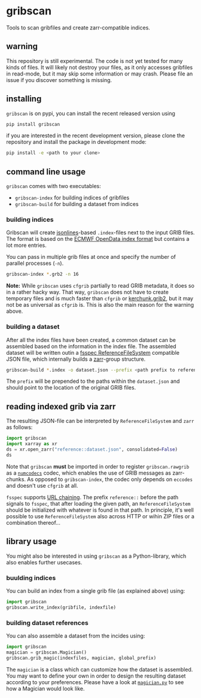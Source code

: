 # gribscan

Tools to scan gribfiles and create zarr-compatible indices.

## warning

This repository is still experimental. The code is not yet tested for many kinds of files. It will likely not destroy your files, as it only accesses gribfiles in read-mode, but it may skip some information or may crash. Please file an issue if you discover something is missing.

## installing

`gribscan` is on pypi, you can install the recent released version using

```bash
pip install gribscan
```

if you are interested in the recent development version, please clone the repository and install the package in development mode:

```bash
pip install -e <path to your clone>
```

## command line usage

`gribscan` comes with two executables:

* `gribscan-index` for building indices of gribfiles
* `gribscan-build` for building a dataset from indices

### building indices

Gribscan will create [jsonlines](https://jsonlines.org/)-based `.index`-files next to the input GRIB files. The format is based on the [ECMWF OpenData index format](https://confluence.ecmwf.int/display/UDOC/ECMWF+Open+Data+-+Real+Time#ECMWFOpenDataRealTime-IndexFilesIndexfiles) but contains a lot more entries.

You can pass in multiple grib files at once and specify the number of parallel processes (`-n`).

```bash
gribscan-index *.grb2 -n 16
```

**Note:** While `gribscan` uses `cfgrib` partially to read GRIB metadata, it does so in a rather hacky way. That way, `gribscan` does not have to create temporary files and is much faster than `cfgrib` or [kerchunk.grib2](https://fsspec.github.io/kerchunk/reference.html#kerchunk.grib2.scan_grib), but it may not be as universal as `cfgrib` is. This is also the main reason for the warning above.


### building a dataset

After all the index files have been created, a common dataset can be assembled based on the information in the index file. The assembled dataset will be written outin a [fsspec ReferenceFileSystem](https://filesystem-spec.readthedocs.io/en/latest/api.html#fsspec.implementations.reference.ReferenceFileSystem) compatible JSON file, which internally builds a [zarr](https://zarr.readthedocs.io/en/stable/index.html)-group structure.

```bash
gribscan-build *.index -o dataset.json --prefix <path prefix to referenced grib files>
```

The `prefix` will be prepended to the paths within the `dataset.json` and should point to the location of the original GRIB files.

## reading indexed grib via zarr

The resulting JSON-file can be interpreted by `ReferenceFileSystem` and `zarr` as follows:

```python
import gribscan
import xarray as xr
ds = xr.open_zarr("reference::dataset.json", consolidated=False)
ds
```

Note that `gribscan` **must** be imported in order to register `gribscan.rawgrib` as a [`numcodecs`](https://numcodecs.readthedocs.io/en/stable/index.html) codec, which enables the use of GRIB messages as zarr-chunks. As opposed to `gribscan-index`, the codec only depends on `eccodes` and doesn't use `cfgrib` at all.

`fsspec` supports [URL chaining](https://filesystem-spec.readthedocs.io/en/latest/features.html#url-chaining). The prefix `reference::` before the path signals to `fsspec`, that after loading the given path, an `ReferenceFileSystem` should be initialized with whatever is found in that path. In principle, it's well possible to use `ReferenceFileSystem` also across HTTP or wihin ZIP files or a combination thereof...


## library usage

You might also be interested in using `gribscan` as a Python-library, which also enables further usecases.

### buulding indices

You can build an index from a single grib file (as explained above) using:

```python
import gribscan
gribscan.write_index(gribfile, indexfile)
```

### building dataset references

You can also assemble a dataset from the incides using:

```python
import gribscan
magician = gribscan.Magician()
gribscan.grib_magic(indexfiles, magician, global_prefix)
```

The `magician` is a class which can customize how the dataset is assembled. You may want to define your own in order to design the resulting dataset according to your preferences. Please have a look at [`magician.py`](gribscan/magician.py) to see how a Magician would look like.
